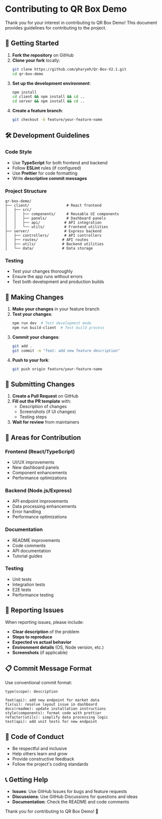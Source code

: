 # Contributing to QR Box Demo

Thank you for your interest in contributing to QR Box Demo! This document provides guidelines for contributing to the project.

## 🚀 Getting Started

1. **Fork the repository** on GitHub
2. **Clone your fork** locally:
   ```bash
   git clone https://github.com/pharyeh/Qr-Box-V2.1.git
   cd qr-box-demo
   ```
3. **Set up the development environment**:
   ```bash
   npm install
   cd client && npm install && cd ..
   cd server && npm install && cd ..
   ```
4. **Create a feature branch**:
   ```bash
   git checkout -b feature/your-feature-name
   ```

## 🛠️ Development Guidelines

### Code Style
- Use **TypeScript** for both frontend and backend
- Follow **ESLint** rules (if configured)
- Use **Prettier** for code formatting
- Write **descriptive commit messages**

### Project Structure
```
qr-box-demo/
├── client/                 # React frontend
│   ├── src/
│   │   ├── components/     # Reusable UI components
│   │   ├── panels/         # Dashboard panels
│   │   ├── api/           # API integration
│   │   └── utils/         # Frontend utilities
├── server/                # Express backend
│   ├── controllers/       # API controllers
│   ├── routes/           # API routes
│   ├── utils/            # Backend utilities
│   └── data/             # Data storage
```

### Testing
- Test your changes thoroughly
- Ensure the app runs without errors
- Test both development and production builds

## 📝 Making Changes

1. **Make your changes** in your feature branch
2. **Test your changes**:
   ```bash
   npm run dev  # Test development mode
   npm run build-client  # Test build process
   ```
3. **Commit your changes**:
   ```bash
   git add .
   git commit -m "feat: add new feature description"
   ```
4. **Push to your fork**:
   ```bash
   git push origin feature/your-feature-name
   ```

## 🔄 Submitting Changes

1. **Create a Pull Request** on GitHub
2. **Fill out the PR template** with:
   - Description of changes
   - Screenshots (if UI changes)
   - Testing steps
3. **Wait for review** from maintainers

## 🎯 Areas for Contribution

### Frontend (React/TypeScript)
- UI/UX improvements
- New dashboard panels
- Component enhancements
- Performance optimizations

### Backend (Node.js/Express)
- API endpoint improvements
- Data processing enhancements
- Error handling
- Performance optimizations

### Documentation
- README improvements
- Code comments
- API documentation
- Tutorial guides

### Testing
- Unit tests
- Integration tests
- E2E tests
- Performance testing

## 🐛 Reporting Issues

When reporting issues, please include:
- **Clear description** of the problem
- **Steps to reproduce**
- **Expected vs actual behavior**
- **Environment details** (OS, Node version, etc.)
- **Screenshots** (if applicable)

## 📋 Commit Message Format

Use conventional commit format:
```
type(scope): description

feat(api): add new endpoint for market data
fix(ui): resolve layout issue in dashboard
docs(readme): update installation instructions
style(components): format code with prettier
refactor(utils): simplify data processing logic
test(api): add unit tests for new endpoint
```

## 🤝 Code of Conduct

- Be respectful and inclusive
- Help others learn and grow
- Provide constructive feedback
- Follow the project's coding standards

## 📞 Getting Help

- **Issues**: Use GitHub Issues for bugs and feature requests
- **Discussions**: Use GitHub Discussions for questions and ideas
- **Documentation**: Check the README and code comments

Thank you for contributing to QR Box Demo! 🎉 
